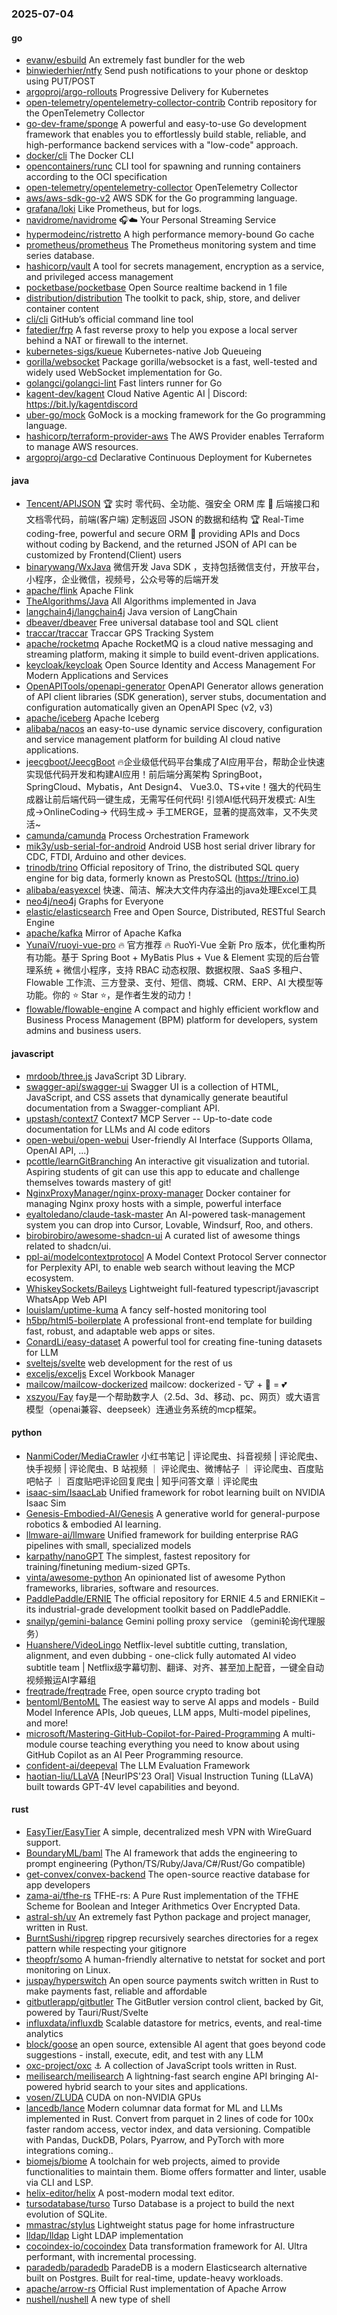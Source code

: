 ### 2025-07-04

#### go
* [evanw/esbuild](https://github.com/evanw/esbuild) An extremely fast bundler for the web
* [binwiederhier/ntfy](https://github.com/binwiederhier/ntfy) Send push notifications to your phone or desktop using PUT/POST
* [argoproj/argo-rollouts](https://github.com/argoproj/argo-rollouts) Progressive Delivery for Kubernetes
* [open-telemetry/opentelemetry-collector-contrib](https://github.com/open-telemetry/opentelemetry-collector-contrib) Contrib repository for the OpenTelemetry Collector
* [go-dev-frame/sponge](https://github.com/go-dev-frame/sponge) A powerful and easy-to-use Go development framework that enables you to effortlessly build stable, reliable, and high-performance backend services with a "low-code" approach.
* [docker/cli](https://github.com/docker/cli) The Docker CLI
* [opencontainers/runc](https://github.com/opencontainers/runc) CLI tool for spawning and running containers according to the OCI specification
* [open-telemetry/opentelemetry-collector](https://github.com/open-telemetry/opentelemetry-collector) OpenTelemetry Collector
* [aws/aws-sdk-go-v2](https://github.com/aws/aws-sdk-go-v2) AWS SDK for the Go programming language.
* [grafana/loki](https://github.com/grafana/loki) Like Prometheus, but for logs.
* [navidrome/navidrome](https://github.com/navidrome/navidrome) 🎧☁️ Your Personal Streaming Service
* [hypermodeinc/ristretto](https://github.com/hypermodeinc/ristretto) A high performance memory-bound Go cache
* [prometheus/prometheus](https://github.com/prometheus/prometheus) The Prometheus monitoring system and time series database.
* [hashicorp/vault](https://github.com/hashicorp/vault) A tool for secrets management, encryption as a service, and privileged access management
* [pocketbase/pocketbase](https://github.com/pocketbase/pocketbase) Open Source realtime backend in 1 file
* [distribution/distribution](https://github.com/distribution/distribution) The toolkit to pack, ship, store, and deliver container content
* [cli/cli](https://github.com/cli/cli) GitHub’s official command line tool
* [fatedier/frp](https://github.com/fatedier/frp) A fast reverse proxy to help you expose a local server behind a NAT or firewall to the internet.
* [kubernetes-sigs/kueue](https://github.com/kubernetes-sigs/kueue) Kubernetes-native Job Queueing
* [gorilla/websocket](https://github.com/gorilla/websocket) Package gorilla/websocket is a fast, well-tested and widely used WebSocket implementation for Go.
* [golangci/golangci-lint](https://github.com/golangci/golangci-lint) Fast linters runner for Go
* [kagent-dev/kagent](https://github.com/kagent-dev/kagent) Cloud Native Agentic AI | Discord: https://bit.ly/kagentdiscord
* [uber-go/mock](https://github.com/uber-go/mock) GoMock is a mocking framework for the Go programming language.
* [hashicorp/terraform-provider-aws](https://github.com/hashicorp/terraform-provider-aws) The AWS Provider enables Terraform to manage AWS resources.
* [argoproj/argo-cd](https://github.com/argoproj/argo-cd) Declarative Continuous Deployment for Kubernetes

#### java
* [Tencent/APIJSON](https://github.com/Tencent/APIJSON) 🏆 实时 零代码、全功能、强安全 ORM 库 🚀 后端接口和文档零代码，前端(客户端) 定制返回 JSON 的数据和结构 🏆 Real-Time coding-free, powerful and secure ORM 🚀 providing APIs and Docs without coding by Backend, and the returned JSON of API can be customized by Frontend(Client) users
* [binarywang/WxJava](https://github.com/binarywang/WxJava) 微信开发 Java SDK ，支持包括微信支付，开放平台，小程序，企业微信，视频号，公众号等的后端开发
* [apache/flink](https://github.com/apache/flink) Apache Flink
* [TheAlgorithms/Java](https://github.com/TheAlgorithms/Java) All Algorithms implemented in Java
* [langchain4j/langchain4j](https://github.com/langchain4j/langchain4j) Java version of LangChain
* [dbeaver/dbeaver](https://github.com/dbeaver/dbeaver) Free universal database tool and SQL client
* [traccar/traccar](https://github.com/traccar/traccar) Traccar GPS Tracking System
* [apache/rocketmq](https://github.com/apache/rocketmq) Apache RocketMQ is a cloud native messaging and streaming platform, making it simple to build event-driven applications.
* [keycloak/keycloak](https://github.com/keycloak/keycloak) Open Source Identity and Access Management For Modern Applications and Services
* [OpenAPITools/openapi-generator](https://github.com/OpenAPITools/openapi-generator) OpenAPI Generator allows generation of API client libraries (SDK generation), server stubs, documentation and configuration automatically given an OpenAPI Spec (v2, v3)
* [apache/iceberg](https://github.com/apache/iceberg) Apache Iceberg
* [alibaba/nacos](https://github.com/alibaba/nacos) an easy-to-use dynamic service discovery, configuration and service management platform for building AI cloud native applications.
* [jeecgboot/JeecgBoot](https://github.com/jeecgboot/JeecgBoot) 🔥企业级低代码平台集成了AI应用平台，帮助企业快速实现低代码开发和构建AI应用！前后端分离架构 SpringBoot，SpringCloud、Mybatis，Ant Design4、 Vue3.0、TS+vite！强大的代码生成器让前后端代码一键生成，无需写任何代码! 引领AI低代码开发模式: AI生成->OnlineCoding-> 代码生成-> 手工MERGE，显著的提高效率，又不失灵活~
* [camunda/camunda](https://github.com/camunda/camunda) Process Orchestration Framework
* [mik3y/usb-serial-for-android](https://github.com/mik3y/usb-serial-for-android) Android USB host serial driver library for CDC, FTDI, Arduino and other devices.
* [trinodb/trino](https://github.com/trinodb/trino) Official repository of Trino, the distributed SQL query engine for big data, formerly known as PrestoSQL (https://trino.io)
* [alibaba/easyexcel](https://github.com/alibaba/easyexcel) 快速、简洁、解决大文件内存溢出的java处理Excel工具
* [neo4j/neo4j](https://github.com/neo4j/neo4j) Graphs for Everyone
* [elastic/elasticsearch](https://github.com/elastic/elasticsearch) Free and Open Source, Distributed, RESTful Search Engine
* [apache/kafka](https://github.com/apache/kafka) Mirror of Apache Kafka
* [YunaiV/ruoyi-vue-pro](https://github.com/YunaiV/ruoyi-vue-pro) 🔥 官方推荐 🔥 RuoYi-Vue 全新 Pro 版本，优化重构所有功能。基于 Spring Boot + MyBatis Plus + Vue & Element 实现的后台管理系统 + 微信小程序，支持 RBAC 动态权限、数据权限、SaaS 多租户、Flowable 工作流、三方登录、支付、短信、商城、CRM、ERP、AI 大模型等功能。你的 ⭐️ Star ⭐️，是作者生发的动力！
* [flowable/flowable-engine](https://github.com/flowable/flowable-engine) A compact and highly efficient workflow and Business Process Management (BPM) platform for developers, system admins and business users.

#### javascript
* [mrdoob/three.js](https://github.com/mrdoob/three.js) JavaScript 3D Library.
* [swagger-api/swagger-ui](https://github.com/swagger-api/swagger-ui) Swagger UI is a collection of HTML, JavaScript, and CSS assets that dynamically generate beautiful documentation from a Swagger-compliant API.
* [upstash/context7](https://github.com/upstash/context7) Context7 MCP Server -- Up-to-date code documentation for LLMs and AI code editors
* [open-webui/open-webui](https://github.com/open-webui/open-webui) User-friendly AI Interface (Supports Ollama, OpenAI API, ...)
* [pcottle/learnGitBranching](https://github.com/pcottle/learnGitBranching) An interactive git visualization and tutorial. Aspiring students of git can use this app to educate and challenge themselves towards mastery of git!
* [NginxProxyManager/nginx-proxy-manager](https://github.com/NginxProxyManager/nginx-proxy-manager) Docker container for managing Nginx proxy hosts with a simple, powerful interface
* [eyaltoledano/claude-task-master](https://github.com/eyaltoledano/claude-task-master) An AI-powered task-management system you can drop into Cursor, Lovable, Windsurf, Roo, and others.
* [birobirobiro/awesome-shadcn-ui](https://github.com/birobirobiro/awesome-shadcn-ui) A curated list of awesome things related to shadcn/ui.
* [ppl-ai/modelcontextprotocol](https://github.com/ppl-ai/modelcontextprotocol) A Model Context Protocol Server connector for Perplexity API, to enable web search without leaving the MCP ecosystem.
* [WhiskeySockets/Baileys](https://github.com/WhiskeySockets/Baileys) Lightweight full-featured typescript/javascript WhatsApp Web API
* [louislam/uptime-kuma](https://github.com/louislam/uptime-kuma) A fancy self-hosted monitoring tool
* [h5bp/html5-boilerplate](https://github.com/h5bp/html5-boilerplate) A professional front-end template for building fast, robust, and adaptable web apps or sites.
* [ConardLi/easy-dataset](https://github.com/ConardLi/easy-dataset) A powerful tool for creating fine-tuning datasets for LLM
* [sveltejs/svelte](https://github.com/sveltejs/svelte) web development for the rest of us
* [exceljs/exceljs](https://github.com/exceljs/exceljs) Excel Workbook Manager
* [mailcow/mailcow-dockerized](https://github.com/mailcow/mailcow-dockerized) mailcow: dockerized - 🐮 + 🐋 = 💕
* [xszyou/Fay](https://github.com/xszyou/Fay) fay是一个帮助数字人（2.5d、3d、移动、pc、网页）或大语言模型（openai兼容、deepseek）连通业务系统的mcp框架。

#### python
* [NanmiCoder/MediaCrawler](https://github.com/NanmiCoder/MediaCrawler) 小红书笔记 | 评论爬虫、抖音视频 | 评论爬虫、快手视频 | 评论爬虫、B 站视频 ｜ 评论爬虫、微博帖子 ｜ 评论爬虫、百度贴吧帖子 ｜ 百度贴吧评论回复爬虫 | 知乎问答文章｜评论爬虫
* [isaac-sim/IsaacLab](https://github.com/isaac-sim/IsaacLab) Unified framework for robot learning built on NVIDIA Isaac Sim
* [Genesis-Embodied-AI/Genesis](https://github.com/Genesis-Embodied-AI/Genesis) A generative world for general-purpose robotics & embodied AI learning.
* [llmware-ai/llmware](https://github.com/llmware-ai/llmware) Unified framework for building enterprise RAG pipelines with small, specialized models
* [karpathy/nanoGPT](https://github.com/karpathy/nanoGPT) The simplest, fastest repository for training/finetuning medium-sized GPTs.
* [vinta/awesome-python](https://github.com/vinta/awesome-python) An opinionated list of awesome Python frameworks, libraries, software and resources.
* [PaddlePaddle/ERNIE](https://github.com/PaddlePaddle/ERNIE) The official repository for ERNIE 4.5 and ERNIEKit – its industrial-grade development toolkit based on PaddlePaddle.
* [snailyp/gemini-balance](https://github.com/snailyp/gemini-balance) Gemini polling proxy service （gemini轮询代理服务）
* [Huanshere/VideoLingo](https://github.com/Huanshere/VideoLingo) Netflix-level subtitle cutting, translation, alignment, and even dubbing - one-click fully automated AI video subtitle team | Netflix级字幕切割、翻译、对齐、甚至加上配音，一键全自动视频搬运AI字幕组
* [freqtrade/freqtrade](https://github.com/freqtrade/freqtrade) Free, open source crypto trading bot
* [bentoml/BentoML](https://github.com/bentoml/BentoML) The easiest way to serve AI apps and models - Build Model Inference APIs, Job queues, LLM apps, Multi-model pipelines, and more!
* [microsoft/Mastering-GitHub-Copilot-for-Paired-Programming](https://github.com/microsoft/Mastering-GitHub-Copilot-for-Paired-Programming) A multi-module course teaching everything you need to know about using GitHub Copilot as an AI Peer Programming resource.
* [confident-ai/deepeval](https://github.com/confident-ai/deepeval) The LLM Evaluation Framework
* [haotian-liu/LLaVA](https://github.com/haotian-liu/LLaVA) [NeurIPS'23 Oral] Visual Instruction Tuning (LLaVA) built towards GPT-4V level capabilities and beyond.

#### rust
* [EasyTier/EasyTier](https://github.com/EasyTier/EasyTier) A simple, decentralized mesh VPN with WireGuard support.
* [BoundaryML/baml](https://github.com/BoundaryML/baml) The AI framework that adds the engineering to prompt engineering (Python/TS/Ruby/Java/C#/Rust/Go compatible)
* [get-convex/convex-backend](https://github.com/get-convex/convex-backend) The open-source reactive database for app developers
* [zama-ai/tfhe-rs](https://github.com/zama-ai/tfhe-rs) TFHE-rs: A Pure Rust implementation of the TFHE Scheme for Boolean and Integer Arithmetics Over Encrypted Data.
* [astral-sh/uv](https://github.com/astral-sh/uv) An extremely fast Python package and project manager, written in Rust.
* [BurntSushi/ripgrep](https://github.com/BurntSushi/ripgrep) ripgrep recursively searches directories for a regex pattern while respecting your gitignore
* [theopfr/somo](https://github.com/theopfr/somo) A human-friendly alternative to netstat for socket and port monitoring on Linux.
* [juspay/hyperswitch](https://github.com/juspay/hyperswitch) An open source payments switch written in Rust to make payments fast, reliable and affordable
* [gitbutlerapp/gitbutler](https://github.com/gitbutlerapp/gitbutler) The GitButler version control client, backed by Git, powered by Tauri/Rust/Svelte
* [influxdata/influxdb](https://github.com/influxdata/influxdb) Scalable datastore for metrics, events, and real-time analytics
* [block/goose](https://github.com/block/goose) an open source, extensible AI agent that goes beyond code suggestions - install, execute, edit, and test with any LLM
* [oxc-project/oxc](https://github.com/oxc-project/oxc) ⚓ A collection of JavaScript tools written in Rust.
* [meilisearch/meilisearch](https://github.com/meilisearch/meilisearch) A lightning-fast search engine API bringing AI-powered hybrid search to your sites and applications.
* [vosen/ZLUDA](https://github.com/vosen/ZLUDA) CUDA on non-NVIDIA GPUs
* [lancedb/lance](https://github.com/lancedb/lance) Modern columnar data format for ML and LLMs implemented in Rust. Convert from parquet in 2 lines of code for 100x faster random access, vector index, and data versioning. Compatible with Pandas, DuckDB, Polars, Pyarrow, and PyTorch with more integrations coming..
* [biomejs/biome](https://github.com/biomejs/biome) A toolchain for web projects, aimed to provide functionalities to maintain them. Biome offers formatter and linter, usable via CLI and LSP.
* [helix-editor/helix](https://github.com/helix-editor/helix) A post-modern modal text editor.
* [tursodatabase/turso](https://github.com/tursodatabase/turso) Turso Database is a project to build the next evolution of SQLite.
* [mmastrac/stylus](https://github.com/mmastrac/stylus) Lightweight status page for home infrastructure
* [lldap/lldap](https://github.com/lldap/lldap) Light LDAP implementation
* [cocoindex-io/cocoindex](https://github.com/cocoindex-io/cocoindex) Data transformation framework for AI. Ultra performant, with incremental processing.
* [paradedb/paradedb](https://github.com/paradedb/paradedb) ParadeDB is a modern Elasticsearch alternative built on Postgres. Built for real-time, update-heavy workloads.
* [apache/arrow-rs](https://github.com/apache/arrow-rs) Official Rust implementation of Apache Arrow
* [nushell/nushell](https://github.com/nushell/nushell) A new type of shell
